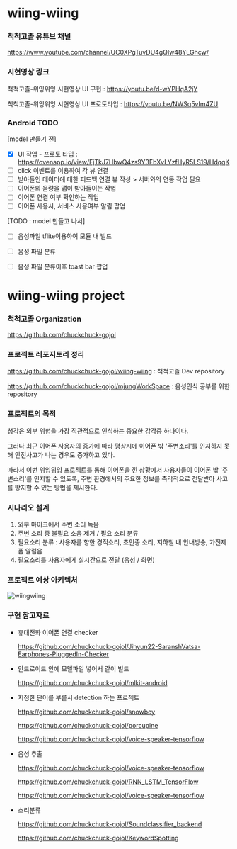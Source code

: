 # wiing-wiing

### 척척고졸 유튜브 채널

https://www.youtube.com/channel/UC0XPgTuvDU4gQIw48YLGhcw/

### 시현영상 링크

척척고졸-위잉위잉 시현영상 UI 구현 : https://youtu.be/d-wYPHqA2jY

척척고졸-위잉위잉 시현영상 UI 프로토타입 : https://youtu.be/NWSq5vIm4ZU

### Android TODO

[model 만들기 전]

- [x] UI 작업 - 프로토 타입 : https://ovenapp.io/view/FjTkJ7HbwQ4zs9Y3FbXvLYzfHyR5LS19/HdqqK
- [ ] click 이벤트를 이용하여 각 뷰 연결
- [ ] 받아들인 데이터에 대한 피드백 연결 뷰 작성 > 서버와의 연동 작업 필요
- [ ] 이어폰의 음량을 앱이 받아들이는 작업
- [ ] 이어폰 연결 여부 확인하는 작업
- [ ] 이어폰 사용시, 서비스 사용여부 알림 팝업

[TODO : model 만들고 나서]

- [ ] 음성파일 tflite이용하여 모듈 내 빌드
- [ ] 음성 파일 분류
- [ ] 음성 파일 분류이후 toast bar 팝업



# wiing-wiing project

### 척척고졸 Organization

<https://github.com/chuckchuck-gojol>



### 프로젝트 레포지토리 정리

https://github.com/chuckchuck-gojol/wiing-wiing : 척척고졸 Dev repository

https://github.com/chuckchuck-gojol/mjungWorkSpace : 음성인식 공부를 위한 repository



### 프로젝트의 목적

청각은 외부 위험을 가장 직관적으로 인식하는 중요한 감각중 하나이다.

그러나 최근 이어폰 사용자의 증가에 따라 평상시에 이어폰 밖 '주변소리'를 인지하지 못해 안전사고가 나는 경우도 증가하고 있다.

따라서 이번 위잉위잉 프로젝트를 통해 이어폰을 낀 상황에서 사용자들이 이어폰 밖 '주변소리'를 인지할 수 있도록, 주변 환경에서의 주요한 정보를 즉각적으로 전달받아 사고를 방지할 수 있는 방법을 제시한다.



### 시나리오 설계

1.  외부 마이크에서 주변 소리 녹음
2. 주변 소리 중 불필요 소음 제거 / 필요 소리 분류
3. 필요소리 분류 : 사용자를 향한 경적소리, 초인종 소리, 지하철 내 안내방송, 가전제품 알림음
4. 필요소리를 사용자에게 실시간으로 전달 (음성 / 화면)



### 프로젝트 예상 아키텍처

![wiingwiing](https://user-images.githubusercontent.com/26458200/69914444-d4b51880-1487-11ea-9a18-64b50f04b573.png)



### 구현 참고자료

- 휴대전화 이어폰 연결 checker 

  https://github.com/chuckchuck-gojol/Jihyun22-SaranshVatsa-Earphones-PluggedIn-Checker

- 안드로이드 안에 모델파일 넣어서 같이 빌드

  https://github.com/chuckchuck-gojol/mlkit-android

- 지정한 단어를 부를시 detection 하는 프로젝트

  <https://github.com/chuckchuck-gojol/snowboy>

  <https://github.com/chuckchuck-gojol/porcupine>

  https://github.com/chuckchuck-gojol/voice-speaker-tensorflow

- 음성 추출

  https://github.com/chuckchuck-gojol/voice-speaker-tensorflow

  https://github.com/chuckchuck-gojol/RNN_LSTM_TensorFlow

  https://github.com/chuckchuck-gojol/voice-speaker-tensorflow

- 소리분류

  https://github.com/chuckchuck-gojol/Soundclassifier_backend

  https://github.com/chuckchuck-gojol/KeywordSpotting

  





